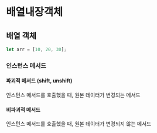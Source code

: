 # 배열내장객체

## 배열 객체

```js
let arr = [10, 20, 30];
```

### 인스턴스 메서드

#### 파괴적 메서드 (shift, unshift)

인스턴스 메서드를 호출했을 때, 원본 데이터가 변경되는 메서드

#### 비파괴적 메서드

인스턴스 메서드를 호출했을 때, 원본 데이터가 변경되지 않는 메서드
